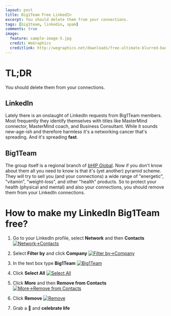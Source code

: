 ```yaml
---
layout: post
title: Big1Team Free LinkedIn
excerpt: You should delete them from your connections.
tags: [big1team, linkedin, spam]
comments: true
image:
  feature: sample-image-5.jpg
  credit: WeGraphics
  creditlink: http://wegraphics.net/downloads/free-ultimate-blurred-background-pack/
---
```


# TL;DR

You should delete them from your connections.

## LinkedIn

Lately there is an onslaught of LinkedIn requests from Big1Team members. Most frequently they identify themselves with titles like MasterMind connector, MasterMind coach, and Business Consultant. While it sounds new-age-ish and therefore harmless it's a networking cancer that's spreading. And it's spreading **fast**.

## Big1Team

The group itself is a regional branch of [bHIP Global](http://bhipglobal.com/). Now if you don't know about them all you need to know is that it's (yet another) pyramid scheme. They will try to sell you (and your connections) a wide range of "energetic", "vitamin", "weight-loss", and other "health" products. So to protect your health (physical and mental) and also your connections, you should remove them from your LinkedIn connections.

# How to make my LinkedIn Big1Team free?

1. Go to your LinkedIn profile, select **Network** and then **Contacts**
[![Network->Contacts](https://d23f6h5jpj26xu.cloudfront.net/ljkpmcdoaghiga_small.png)](http://img.svbtle.com/ljkpmcdoaghiga.png)

2. Select **Filter by** and click **Company**
[![Filter by->Company](https://d23f6h5jpj26xu.cloudfront.net/yerxp31bn0wdg_small.png)](http://img.svbtle.com/yerxp31bn0wdg.png)

3. In the text box type **Big1Team**
[![Big1Team](https://d23f6h5jpj26xu.cloudfront.net/gdmsvnr1dw5cpa_small.png)](http://img.svbtle.com/gdmsvnr1dw5cpa.png)

4. Click **Select All**
[![Select All](https://d23f6h5jpj26xu.cloudfront.net/nw5k0nsynisyg_small.png)](http://img.svbtle.com/nw5k0nsynisyg.png)

5. Click **More** and then **Remove from Contacts**
[![More->Remove from Contacts](https://d23f6h5jpj26xu.cloudfront.net/3689spkw8frz2w_small.png)](http://img.svbtle.com/3689spkw8frz2w.png)

6. Click **Remove**
[![Remove](https://d23f6h5jpj26xu.cloudfront.net/z8kwyy65vn6q8w_small.png)](http://img.svbtle.com/z8kwyy65vn6q8w.png)

7. Grab a :beer: and **celebrate life**
